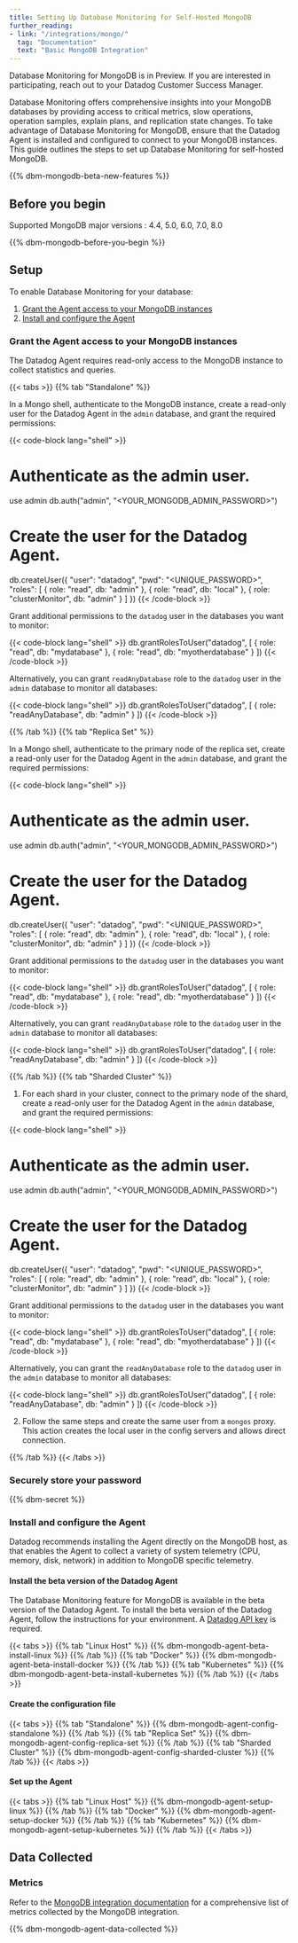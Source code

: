 ```yaml
---
title: Setting Up Database Monitoring for Self-Hosted MongoDB
further_reading:
- link: "/integrations/mongo/"
  tag: "Documentation"
  text: "Basic MongoDB Integration"
---
```


<div class="alert alert-info">Database Monitoring for MongoDB is in Preview. If you are interested in participating, reach out to your Datadog Customer Success Manager.</div>

Database Monitoring offers comprehensive insights into your MongoDB databases by providing access to critical metrics, slow operations, operation samples, explain plans, and replication state changes. To take advantage of Database Monitoring for MongoDB, ensure that the Datadog Agent is installed and configured to connect to your MongoDB instances. This guide outlines the steps to set up Database Monitoring for self-hosted MongoDB.

{{% dbm-mongodb-beta-new-features %}}

## Before you begin

Supported MongoDB major versions
: 4.4, 5.0, 6.0, 7.0, 8.0

{{% dbm-mongodb-before-you-begin %}}

## Setup

To enable Database Monitoring for your database:

1. [Grant the Agent access to your MongoDB instances](#grant-the-agent-access-to-your-mongodb-instances)
2. [Install and configure the Agent](#install-and-configure-the-agent)

### Grant the Agent access to your MongoDB instances

The Datadog Agent requires read-only access to the MongoDB instance to collect statistics and queries.

{{< tabs >}}
{{% tab "Standalone" %}}

In a Mongo shell, authenticate to the MongoDB instance, create a read-only user for the Datadog Agent in the `admin` database, and grant the required permissions:

{{< code-block lang="shell" >}}
# Authenticate as the admin user.
use admin
db.auth("admin", "<YOUR_MONGODB_ADMIN_PASSWORD>")

# Create the user for the Datadog Agent.
db.createUser({
  "user": "datadog",
  "pwd": "<UNIQUE_PASSWORD>",
  "roles": [
    { role: "read", db: "admin" },
    { role: "read", db: "local" },
    { role: "clusterMonitor", db: "admin" }
  ]
})
{{< /code-block >}}

Grant additional permissions to the `datadog` user in the databases you want to monitor:

{{< code-block lang="shell" >}}
db.grantRolesToUser("datadog", [
  { role: "read", db: "mydatabase" },
  { role: "read", db: "myotherdatabase" }
])
{{< /code-block >}}

Alternatively, you can grant `readAnyDatabase` role to the `datadog` user in the `admin` database to monitor all databases:

{{< code-block lang="shell" >}}
db.grantRolesToUser("datadog", [
  { role: "readAnyDatabase", db: "admin" }
])
{{< /code-block >}}

{{% /tab %}}
{{% tab "Replica Set" %}}

In a Mongo shell, authenticate to the primary node of the replica set, create a read-only user for the Datadog Agent in the `admin` database, and grant the required permissions:

{{< code-block lang="shell" >}}
# Authenticate as the admin user.
use admin
db.auth("admin", "<YOUR_MONGODB_ADMIN_PASSWORD>")

# Create the user for the Datadog Agent.
db.createUser({
  "user": "datadog",
  "pwd": "<UNIQUE_PASSWORD>",
  "roles": [
    { role: "read", db: "admin" },
    { role: "read", db: "local" },
    { role: "clusterMonitor", db: "admin" }
  ]
})
{{< /code-block >}}

Grant additional permissions to the `datadog` user in the databases you want to monitor:

{{< code-block lang="shell" >}}
db.grantRolesToUser("datadog", [
  { role: "read", db: "mydatabase" },
  { role: "read", db: "myotherdatabase" }
])
{{< /code-block >}}

Alternatively, you can grant `readAnyDatabase` role to the `datadog` user in the `admin` database to monitor all databases:

{{< code-block lang="shell" >}}
db.grantRolesToUser("datadog", [
  { role: "readAnyDatabase", db: "admin" }
])
{{< /code-block >}}

{{% /tab %}}
{{% tab "Sharded Cluster" %}}

1. For each shard in your cluster, connect to the primary node of the shard, create a read-only user for the Datadog Agent in the `admin` database, and grant the required permissions:

{{< code-block lang="shell" >}}
# Authenticate as the admin user.
use admin
db.auth("admin", "<YOUR_MONGODB_ADMIN_PASSWORD>")

# Create the user for the Datadog Agent.
db.createUser({
  "user": "datadog",
  "pwd": "<UNIQUE_PASSWORD>",
  "roles": [
    { role: "read", db: "admin" },
    { role: "read", db: "local" },
    { role: "clusterMonitor", db: "admin" }
  ]
})
{{< /code-block >}}

Grant additional permissions to the `datadog` user in the databases you want to monitor:

{{< code-block lang="shell" >}}
db.grantRolesToUser("datadog", [
  { role: "read", db: "mydatabase" },
  { role: "read", db: "myotherdatabase" }
])
{{< /code-block >}}

Alternatively, you can grant the `readAnyDatabase` role to the `datadog` user in the `admin` database to monitor all databases:

{{< code-block lang="shell" >}}
db.grantRolesToUser("datadog", [
  { role: "readAnyDatabase", db: "admin" }
])
{{< /code-block >}}

2. Follow the same steps and create the same user from a `mongos` proxy. This action creates the local user in the config servers and allows direct connection.

{{% /tab %}}
{{< /tabs >}}

### Securely store your password
{{% dbm-secret %}}

### Install and configure the Agent

Datadog recommends installing the Agent directly on the MongoDB host, as that enables the Agent to collect a variety of system telemetry (CPU, memory, disk, network) in addition to MongoDB specific telemetry.

#### Install the beta version of the Datadog Agent

The Database Monitoring feature for MongoDB is available in the beta version of the Datadog Agent. To install the beta version of the Datadog Agent, follow the instructions for your environment. A [Datadog API key][1] is required.

{{< tabs >}}
{{% tab "Linux Host" %}}
{{% dbm-mongodb-agent-beta-install-linux %}}
{{% /tab %}}
{{% tab "Docker" %}}
{{% dbm-mongodb-agent-beta-install-docker %}}
{{% /tab %}}
{{% tab "Kubernetes" %}}
{{% dbm-mongodb-agent-beta-install-kubernetes %}}
{{% /tab %}}
{{< /tabs >}}

#### Create the configuration file

{{< tabs >}}
{{% tab "Standalone" %}}
{{% dbm-mongodb-agent-config-standalone %}}
{{% /tab %}}
{{% tab "Replica Set" %}}
{{% dbm-mongodb-agent-config-replica-set %}}
{{% /tab %}}
{{% tab "Sharded Cluster" %}}
{{% dbm-mongodb-agent-config-sharded-cluster %}}
{{% /tab %}}
{{< /tabs >}}

#### Set up the Agent

{{< tabs >}}
{{% tab "Linux Host" %}}
{{% dbm-mongodb-agent-setup-linux %}}
{{% /tab %}}
{{% tab "Docker" %}}
{{% dbm-mongodb-agent-setup-docker %}}
{{% /tab %}}
{{% tab "Kubernetes" %}}
{{% dbm-mongodb-agent-setup-kubernetes %}}
{{% /tab %}}
{{< /tabs >}}


## Data Collected

### Metrics

Refer to the [MongoDB integration documentation][2] for a comprehensive list of metrics collected by the MongoDB integration.

{{% dbm-mongodb-agent-data-collected %}}

[1]: /account_management/api-app-keys/
[2]: /integrations/mongo/?tab=standalone#metrics

